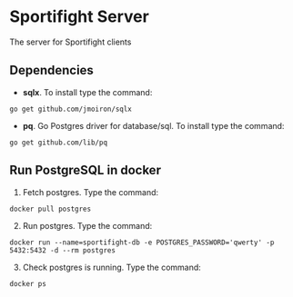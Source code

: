 # Sportifight Server
The server for Sportifight clients

## Dependencies

* **sqlx**. To install type the command:
```
go get github.com/jmoiron/sqlx
```

* **pq**. Go Postgres driver for database/sql. To install type the command:
```
go get github.com/lib/pq
```

## Run PostgreSQL in docker

1. Fetch postgres. Type the command:
```
docker pull postgres
```

2. Run postgres. Type the command:
```
docker run --name=sportifight-db -e POSTGRES_PASSWORD='qwerty' -p 5432:5432 -d --rm postgres
```

3. Check postgres is running. Type the command:
```
docker ps
```